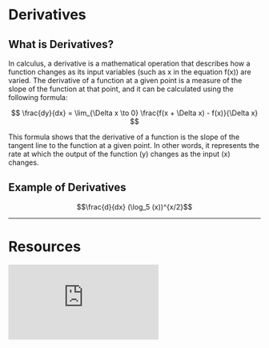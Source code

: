 # Derivatives

## What is Derivatives?

In calculus, a derivative is a mathematical operation that describes how a function changes as its input variables (such as x in the equation f(x)) are varied. The derivative of a function at a given point is a measure of the slope of the function at that point, and it can be calculated using the following formula:

$$
\frac{dy}{dx} = \lim_{\Delta x \to 0} \frac{f(x + \Delta x) - f(x)}{\Delta x}
$$

This formula shows that the derivative of a function is the slope of the tangent line to the function at a given point. In other words, it represents the rate at which the output of the function (y) changes as the input (x) changes.

## Example of Derivatives

$$\frac{d}{dx} (\log_5 (x))^{x/2}$$

---

# Resources

<div class="videoWrapper">
<iframe src="https://www.youtube-nocookie.com/embed/5yfh5cf4-0w?controls=0" title="YouTube video player" frameborder="0" allow="accelerometer; autoplay; clipboard-write; encrypted-media; gyroscope; picture-in-picture" allowfullscreen></iframe>
</div>